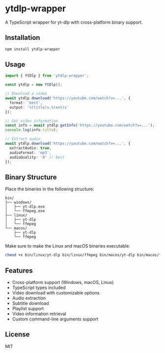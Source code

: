 # ytdlp-wrapper

A TypeScript wrapper for yt-dlp with cross-platform binary support.

## Installation

```bash
npm install ytdlp-wrapper
```

## Usage

```typescript
import { YtDlp } from 'ytdlp-wrapper';

const ytdlp = new YtDlp();

// Download a video
await ytdlp.download('https://youtube.com/watch?v=...', {
  format: 'best',
  output: '%(title)s.%(ext)s'
});

// Get video information
const info = await ytdlp.getInfo('https://youtube.com/watch?v=...');
console.log(info.title);

// Extract audio
await ytdlp.download('https://youtube.com/watch?v=...', {
  extractAudio: true,
  audioFormat: 'mp3',
  audioQuality: '0' // best
});
```

## Binary Structure

Place the binaries in the following structure:

```
bin/
├── windows/
│   ├── yt-dlp.exe
│   └── ffmpeg.exe
├── linux/
│   ├── yt-dlp
│   └── ffmpeg
└── macos/
    ├── yt-dlp
    └── ffmpeg
```

Make sure to make the Linux and macOS binaries executable:
```bash
chmod +x bin/linux/yt-dlp bin/linux/ffmpeg bin/macos/yt-dlp bin/macos/ffmpeg
```

## Features

- Cross-platform support (Windows, macOS, Linux)
- TypeScript types included
- Video download with customizable options
- Audio extraction
- Subtitle download
- Playlist support
- Video information retrieval
- Custom command-line arguments support

## License

MIT